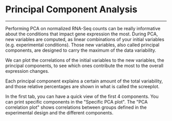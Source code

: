 # Principal Component Analysis

------------------------------------------------------------------------

Performing PCA on normalized RNA-Seq counts can be really informative about the conditions that impact gene expression the most. During PCA, new variables are computed, as linear combinations of your initial variables (e.g. experimental conditions). Those new variables, also called principal components, are designed to carry the maximum of the data variability.

We can plot the correlations of the initial variables to the new variables, the principal components, to see which ones contribute the most to the overall expression changes.

Each principal component explains a certain amount of the total variability, and those relative percentages are shown in what is called the screeplot.

In the first tab, you can have a quick view of the first 4 components. You can print specific components in the "Specific PCA plot". The "PCA correlation plot" shows correlations between groups defined in the experimental design and the different components.
